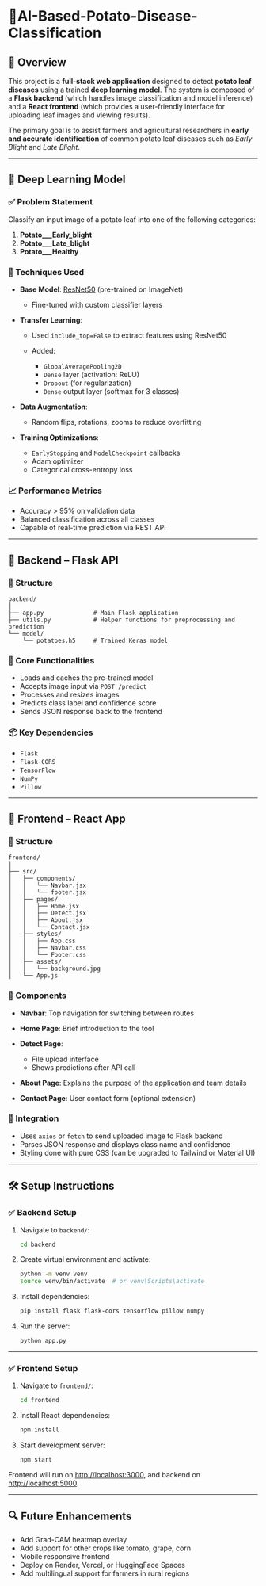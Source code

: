 # 🥔AI-Based-Potato-Disease-Classification

## 📌 Overview

This project is a **full-stack web application** designed to detect **potato leaf diseases** using a trained **deep learning model**. The system is composed of a **Flask backend** (which handles image classification and model inference) and a **React frontend** (which provides a user-friendly interface for uploading leaf images and viewing results).

The primary goal is to assist farmers and agricultural researchers in **early and accurate identification** of common potato leaf diseases such as *Early Blight* and *Late Blight*.

---

## 🧠 Deep Learning Model

### ✅ Problem Statement

Classify an input image of a potato leaf into one of the following categories:

1. **Potato\_\_\_Early\_blight**
2. **Potato\_\_\_Late\_blight**
3. **Potato\_\_\_Healthy**

### 🧪 Techniques Used

* **Base Model**: [ResNet50](https://keras.io/api/applications/resnet/#resnet50-function) (pre-trained on ImageNet)

  * Fine-tuned with custom classifier layers

* **Transfer Learning**:

  * Used `include_top=False` to extract features using ResNet50
  * Added:

    * `GlobalAveragePooling2D`
    * `Dense` layer (activation: ReLU)
    * `Dropout` (for regularization)
    * `Dense` output layer (softmax for 3 classes)

* **Data Augmentation**:

  * Random flips, rotations, zooms to reduce overfitting

* **Training Optimizations**:

  * `EarlyStopping` and `ModelCheckpoint` callbacks
  * Adam optimizer
  * Categorical cross-entropy loss

### 📈 Performance Metrics

* Accuracy > 95% on validation data
* Balanced classification across all classes
* Capable of real-time prediction via REST API

---

## 🔧 Backend – Flask API

### 📂 Structure

```
backend/
│
├── app.py              # Main Flask application
├── utils.py            # Helper functions for preprocessing and prediction
└── model/
    └── potatoes.h5     # Trained Keras model
```

### 🔄 Core Functionalities

* Loads and caches the pre-trained model
* Accepts image input via `POST /predict`
* Processes and resizes images
* Predicts class label and confidence score
* Sends JSON response back to the frontend


### 📦 Key Dependencies

* `Flask`
* `Flask-CORS`
* `TensorFlow`
* `NumPy`
* `Pillow`

---

## 🎨 Frontend – React App

### 📂 Structure

```
frontend/
│
├── src/
│   ├── components/
│   │   └── Navbar.jsx
│   │   └── footer.jsx
│   ├── pages/
│   │   ├── Home.jsx
│   │   ├── Detect.jsx
│   │   ├── About.jsx
│   │   └── Contact.jsx
│   ├── styles/
│   │   ├── App.css
│   │   ├── Navbar.css
│   │   └── Footer.css
│   ├── assets/
│   │   └── background.jpg
│   └── App.js
```

### 🧩 Components

* **Navbar**: Top navigation for switching between routes
* **Home Page**: Brief introduction to the tool
* **Detect Page**:

  * File upload interface
  * Shows predictions after API call
* **About Page**: Explains the purpose of the application and team details
* **Contact Page**: User contact form (optional extension)

### 🔌 Integration

* Uses `axios` or `fetch` to send uploaded image to Flask backend
* Parses JSON response and displays class name and confidence
* Styling done with pure CSS (can be upgraded to Tailwind or Material UI)

---

## 🛠️ Setup Instructions

### ✅ Backend Setup

1. Navigate to `backend/`:

   ```bash
   cd backend
   ```

2. Create virtual environment and activate:

   ```bash
   python -m venv venv
   source venv/bin/activate  # or venv\Scripts\activate
   ```

3. Install dependencies:

   ```bash
   pip install flask flask-cors tensorflow pillow numpy
   ```

4. Run the server:

   ```bash
   python app.py
   ```

---

### ✅ Frontend Setup

1. Navigate to `frontend/`:

   ```bash
   cd frontend
   ```

2. Install React dependencies:

   ```bash
   npm install
   ```

3. Start development server:

   ```bash
   npm start
   ```

Frontend will run on [http://localhost:3000](http://localhost:3000), and backend on [http://localhost:5000](http://localhost:5000).

---

## 🔍 Future Enhancements

* Add Grad-CAM heatmap overlay
* Add support for other crops like tomato, grape, corn
* Mobile responsive frontend
* Deploy on Render, Vercel, or HuggingFace Spaces
* Add multilingual support for farmers in rural regions
